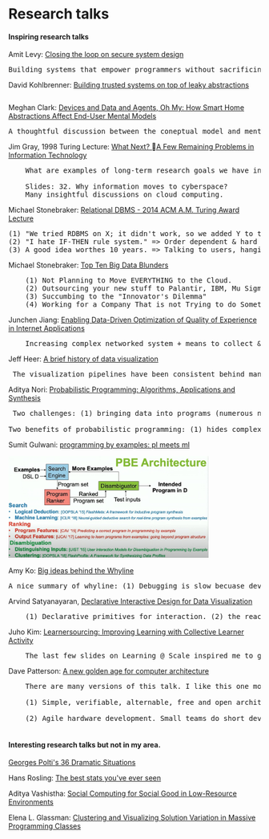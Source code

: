 Research talks
=========================

<!-- <code>Google scholar is my facebook, these research talks are my popcorn TV series.
</code> -->


#### Inspiring research talks 

Amit Levy: [Closing the loop on secure system design](https://www.youtube.com/watch?v=3s23eOYUHAA)
<pre>Building systems that empower programmers without sacrificing security. 1. Standard Secure System Approach. 2. Extensible system approach. 3. Designing the right API.</pre>



David Kohlbrenner: [Building trusted systems on top of leaky abstractions](https://www.youtube.com/watch?t=240&v=BcPYERU1qug&feature=youtu.be)

<pre>
</pre>


Meghan Clark: [Devices and Data and Agents, Oh My: How Smart Home Abstractions Affect End-User Mental Models](http://meghanclark.us/content/clark_abstractions_ubicomp17.pptx)

<pre>
A thoughtful discussion between the coneptual model and mental model.
</pre>

Jim Gray, 1998 Turing Lecture: [What Next? A Few Remaining Problems in Information Technology](https://dl.acm.org/ft_gateway.cfm?id=2159561&type=ppt)

<pre>
    What are examples of long-term research goals we have in mind? (1) Simple to state (2) Not obvious how to do it (3) clear benefit (4) progress and solution is testable (4) Can be broken into smaller steps.

    Slides: 32. Why information moves to cyberspace? 
    Many insightful discussions on cloud computing. 
</pre>


Michael Stonebraker: [Relational DBMS - 2014 ACM A.M. Turing Award Lecture](https://youtu.be/BbGeKi6T6QI?t=568)

<pre>
(1) "We tried RDBMS on X; it didn't work, so we added Y to the relational model." => Abstract data types
(2) "I hate IF-THEN rule system." => Order dependent & hard to understand. => the complexity bounds.
(3) A good idea worthes 10 years. => Talking to users, hanging around a critical environment of smart people. 
</pre>


Michael Stonebraker: [Top Ten Big Data Blunders](https://www.youtube.com/watch?v=4SK8jdBhGNI)
<pre>
    (1) Not Planning to Move EVERYTHING to the Cloud. 
    (2) Outsourcing your new stuff to Palantir, IBM, Mu Sigma.
    (3) Succumbing to the "Innovator's Dilemma"
    (4) Working for a Company That is not Trying to do Something about the "Sins of the Past"
</pre>


Junchen Jiang: [Enabling Data-Driven Optimization of Quality of Experience in Internet Applications](https://www.youtube.com/watch?v=VRz9EYibEz4&t=1329s)
<pre>
    Increasing complex networked system + means to collect & process massive data => Optimizing the network streaming through a data driven approach.
</pre>

Jeff Heer: [A brief history of data visualization](https://www.youtube.com/watch?v=N00g9Q9stBo)
<pre> The visualization pipelines have been consistent behind many different techniques: (raw data -[data transformation]-> data tabels -[visual encodings]-> visual structures -[view transformations]-> views). 
</pre>


Aditya Nori: [Probabilistic Programming: Algorithms, Applications and Synthesis](https://www.youtube.com/watch?v=F4sFD9RyJrs)
<pre> Two challenges: (1) bringing data into programs (numerous new sources, conversion); (2) reasoning with data. 

Two benefits of probabilistic programming: (1) hides complexity of inference techniques; (2) requires much less expertise to write and experiment with ML models.
</pre>



Sumit Gulwani: [programming by examples: pl meets ml](https://youtu.be/-IjU2-Pi6gg?t=2480)

<img src="photos/diagrams/pbe-architecture.jpg" width="400px">



Amy Ko: [Big ideas behind the Whyline](https://www.youtube.com/watch?v=lx7g-T10WxQ)
<pre>
A nice summary of whyline: (1) Debugging is slow becuase developers iteratively test brittle hypotheses about what caused a failure by manually collecting runtime data. (2) Debugging would be faster if developers worked backwards from well-understood failure to cause, relying on dynamic dependencies precisely gathered by a tool. 
</pre>

Arvind Satyanayaran, [Declarative Interactive Design for Data Visualization](https://www.youtube.com/watch?v=bAnxCRHn2Rw)

<pre>
    (1) Declarative primitives for interaction. (2) the reactive nature of visualization architecture.
</pre>

Juho Kim: [Learnersourcing: Improving Learning with Collective Learner Activity](https://www.slideshare.net/mcpanic/20150730-thesisdefenseweb)

<pre>
    The last few slides on Learning @ Scale inspired me to get a Ph.D.. 
</pre>



Dave Patterson: [A new golden age for computer architecture](https://www.youtube.com/watch?v=ctwj53r07yI)
<pre>
    There are many versions of this talk. I like this one most. 

    (1) Simple, verifiable, alternable, free and open architecture and implemetations. That's also something I want achieve through Peekaboo. 
    
    (2) Agile hardware development. Small teams do short development between working but incomplete prototypes and get customer feedback per step. A very nice summarization of the "agile" part. 
    
</pre>

#### Interesting research talks but not in my area. 


[Georges Polti's 36 Dramatic Situations](http://changingminds.org/disciplines/storytelling/plots/polti_situations/polti_situations.htm)

Hans Rosling: [The best stats you've ever seen](https://www.ted.com/talks/hans_rosling_the_best_stats_you_ve_ever_seen)


Aditya Vashistha: [Social Computing for Social Good in Low-Resource Environments](https://www.youtube.com/watch?v=BVF3tryFb2g)


Elena L. Glassman: [Clustering and Visualizing Solution Variation in Massive Programming Classes](https://www.youtube.com/watch?v=Pt-DMk1YRJ4)